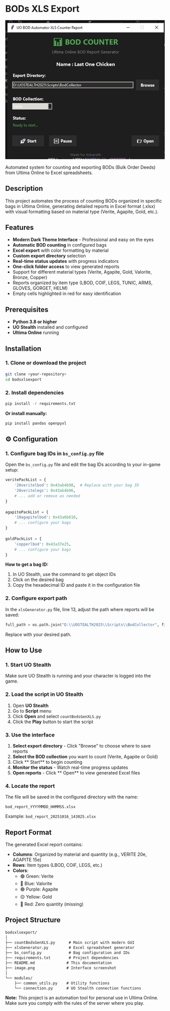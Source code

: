 # BODs XLS Export

![BOD Counter Interface](image.png)

Automated system for counting and exporting BODs (Bulk Order Deeds) from Ultima Online to Excel spreadsheets.

## Description

This project automates the process of counting BODs organized in specific bags in Ultima Online, generating detailed reports in Excel format (.xlsx) with visual formatting based on material type (Verite, Agapite, Gold, etc.).

## Features

- **Modern Dark Theme Interface** - Professional and easy on the eyes
- **Automatic BOD counting** in configured bags
- **Excel export** with color formatting by material
- **Custom export directory** selection
- **Real-time status updates** with progress indicators
- **One-click folder access** to view generated reports
- Support for different material types (Verite, Agapite, Gold, Valorite, Bronze, Copper)
- Reports organized by item type (LBOD, COIF, LEGS, TUNIC, ARMS, GLOVES, GORGET, HELM)
- Empty cells highlighted in red for easy identification

## Prerequisites

- **Python 3.8 or higher**
- **UO Stealth** installed and configured
- **Ultima Online** running

## Installation

### 1. Clone or download the project

```bash
git clone <your-repository>
cd bodsxlsexport
```

### 2. Install dependencies

```bash
pip install -r requirements.txt
```

**Or install manually:**

```bash
pip install pandas openpyxl
```

## ⚙️ Configuration

### 1. Configure bag IDs in `bs_config.py` file

Open the `bs_config.py` file and edit the bag IDs according to your in-game setup:

```python
veritePackList = {
    '20veritelbod': 0x43ab4b98,  # Replace with your bag ID
    '20veritelegs': 0x43ab4b96,
    # ... add or remove as needed
}

agapitePackList = {
    '10agapitelbod': 0x43a6b818,
    # ... configure your bags
}

goldPackList = {
    'copperlbod': 0x43a37e25,
    # ... configure your bags
}
```

**How to get a bag ID:**
1. In UO Stealth, use the command to get object IDs
2. Click on the desired bag
3. Copy the hexadecimal ID and paste it in the configuration file

### 2. Configure export path

In the `xlsGenerator.py` file, line 13, adjust the path where reports will be saved:

```python
full_path = os.path.join("D:\\UOSTEALTH2025\\Scripts\\BodCollector", filename)
```

Replace with your desired path.

## How to Use

### 1. Start UO Stealth

Make sure UO Stealth is running and your character is logged into the game.

### 2. Load the script in UO Stealth

1. Open **UO Stealth**
2. Go to **Script** menu
3. Click **Open** and select `countBodsGenXLS.py`
4. Click the **Play** button to start the script

### 3. Use the interface

1. **Select export directory** - Click "Browse" to choose where to save reports
2. **Select the BOD collection** you want to count (Verite, Agapite or Gold)
3. Click ** Start** to begin counting
4. **Monitor the status** - Watch real-time progress updates
5. **Open reports** - Click ** Open** to view generated Excel files

### 4. Locate the report

The file will be saved in the configured directory with the name:
```
bod_report_YYYYMMDD_HHMMSS.xlsx
```

Example: `bod_report_20251016_143025.xlsx`

## Report Format

The generated Excel report contains:

- **Columns**: Organized by material and quantity (e.g., VERITE 20e, AGAPITE 15e)
- **Rows**: Item types (LBOD, COIF, LEGS, etc.)
- **Colors**:
  - 🟢 Green: Verite
  - 🔵 Blue: Valorite
  - 🟣 Purple: Agapite
  - 🟡 Yellow: Gold
  - 🔴 Red: Zero quantity (missing)

## Project Structure

```
bodsxlsexport/
│
├── countBodsGenXLS.py      # Main script with modern GUI
├── xlsGenerator.py         # Excel spreadsheet generator
├── bs_config.py            # Bag configuration and IDs
├── requirements.txt        # Project dependencies
├── README.md              # This documentation
├── image.png              # Interface screenshot
│
└── modules/
    ├── common_utils.py    # Utility functions
    └── connection.py      # UO Stealth connection functions
```


**Note:** This project is an automation tool for personal use in Ultima Online. Make sure you comply with the rules of the server where you play.
